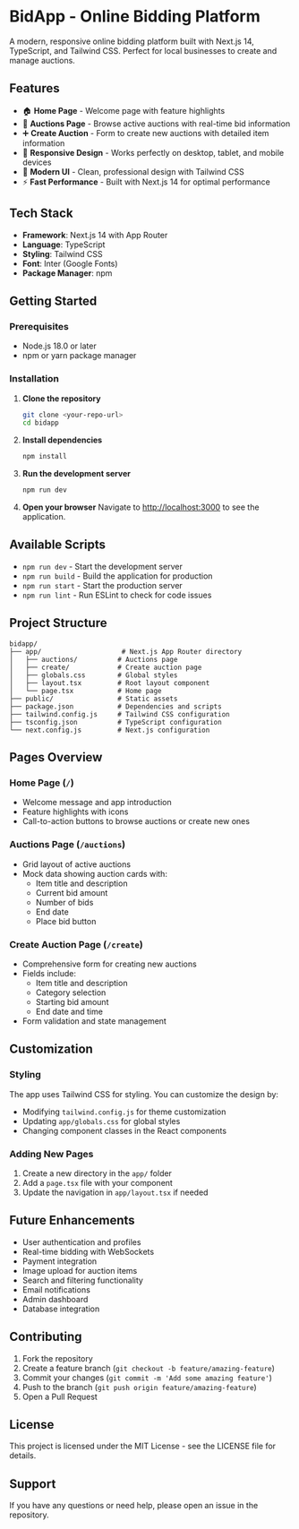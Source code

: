 # BidApp - Online Bidding Platform

A modern, responsive online bidding platform built with Next.js 14, TypeScript, and Tailwind CSS. Perfect for local businesses to create and manage auctions.

## Features

- 🏠 **Home Page** - Welcome page with feature highlights
- 🛒 **Auctions Page** - Browse active auctions with real-time bid information
- ➕ **Create Auction** - Form to create new auctions with detailed item information
- 📱 **Responsive Design** - Works perfectly on desktop, tablet, and mobile devices
- 🎨 **Modern UI** - Clean, professional design with Tailwind CSS
- ⚡ **Fast Performance** - Built with Next.js 14 for optimal performance

## Tech Stack

- **Framework**: Next.js 14 with App Router
- **Language**: TypeScript
- **Styling**: Tailwind CSS
- **Font**: Inter (Google Fonts)
- **Package Manager**: npm

## Getting Started

### Prerequisites

- Node.js 18.0 or later
- npm or yarn package manager

### Installation

1. **Clone the repository**
   ```bash
   git clone <your-repo-url>
   cd bidapp
   ```

2. **Install dependencies**
   ```bash
   npm install
   ```

3. **Run the development server**
   ```bash
   npm run dev
   ```

4. **Open your browser**
   Navigate to [http://localhost:3000](http://localhost:3000) to see the application.

## Available Scripts

- `npm run dev` - Start the development server
- `npm run build` - Build the application for production
- `npm run start` - Start the production server
- `npm run lint` - Run ESLint to check for code issues

## Project Structure

```
bidapp/
├── app/                    # Next.js App Router directory
│   ├── auctions/          # Auctions page
│   ├── create/            # Create auction page
│   ├── globals.css        # Global styles
│   ├── layout.tsx         # Root layout component
│   └── page.tsx           # Home page
├── public/                # Static assets
├── package.json           # Dependencies and scripts
├── tailwind.config.js     # Tailwind CSS configuration
├── tsconfig.json          # TypeScript configuration
└── next.config.js         # Next.js configuration
```

## Pages Overview

### Home Page (`/`)
- Welcome message and app introduction
- Feature highlights with icons
- Call-to-action buttons to browse auctions or create new ones

### Auctions Page (`/auctions`)
- Grid layout of active auctions
- Mock data showing auction cards with:
  - Item title and description
  - Current bid amount
  - Number of bids
  - End date
  - Place bid button

### Create Auction Page (`/create`)
- Comprehensive form for creating new auctions
- Fields include:
  - Item title and description
  - Category selection
  - Starting bid amount
  - End date and time
- Form validation and state management

## Customization

### Styling
The app uses Tailwind CSS for styling. You can customize the design by:
- Modifying `tailwind.config.js` for theme customization
- Updating `app/globals.css` for global styles
- Changing component classes in the React components

### Adding New Pages
1. Create a new directory in the `app/` folder
2. Add a `page.tsx` file with your component
3. Update the navigation in `app/layout.tsx` if needed

## Future Enhancements

- User authentication and profiles
- Real-time bidding with WebSockets
- Payment integration
- Image upload for auction items
- Search and filtering functionality
- Email notifications
- Admin dashboard
- Database integration

## Contributing

1. Fork the repository
2. Create a feature branch (`git checkout -b feature/amazing-feature`)
3. Commit your changes (`git commit -m 'Add some amazing feature'`)
4. Push to the branch (`git push origin feature/amazing-feature`)
5. Open a Pull Request

## License

This project is licensed under the MIT License - see the LICENSE file for details.

## Support

If you have any questions or need help, please open an issue in the repository.

